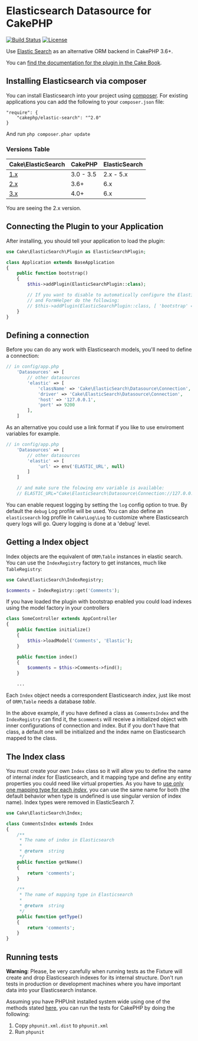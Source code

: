 # Elasticsearch Datasource for CakePHP

[![Build Status](https://travis-ci.org/cakephp/elastic-search.svg?branch=2.x)](https://travis-ci.org/cakephp/elastic-search)
[![License](https://poser.pugx.org/cakephp/elastic-search/license.svg)](https://packagist.org/packages/cakephp/elastic-search)

Use [Elastic Search](https://www.elastic.co/) as an alternative ORM backend in CakePHP 3.6+.

You can [find the documentation for the plugin in the Cake Book](http://book.cakephp.org/elasticsearch).

## Installing Elasticsearch via composer

You can install Elasticsearch into your project using
[composer](http://getcomposer.org). For existing applications you can add the
following to your `composer.json` file:

    "require": {
        "cakephp/elastic-search": "^2.0"
    }

And run `php composer.phar update`

### Versions Table

| Cake\ElasticSearch | CakePHP | ElasticSearch |
| --- | --- | --- |
| [1.x](https://github.com/cakephp/elastic-search/tree/1.0) | 3.0 - 3.5 | 2.x - 5.x |
| [2.x](https://github.com/cakephp/elastic-search/tree/2.x) | 3.6+ | 6.x |
| [3.x](https://github.com/cakephp/elastic-search/tree/master) | 4.0+ | 6.x |

You are seeing the 2.x version.

## Connecting the Plugin to your Application

After installing, you should tell your application to load the plugin:

```php
use Cake\ElasticSearch\Plugin as ElasticSearchPlugin;

class Application extends BaseApplication
{
    public function bootstrap()
    {
        $this->addPlugin(ElasticSearchPlugin::class);

        // If you want to disable to automatically configure the Elastic model provider
        // and FormHelper do the following:
        // $this->addPlugin(ElasticSearchPlugin::class, [ 'bootstrap' => false ]);
    }
}
```

## Defining a connection

Before you can do any work with Elasticsearch models, you'll need to define
a connection:

```php
// in config/app.php
    'Datasources' => [
        // other datasources
        'elastic' => [
            'className' => 'Cake\ElasticSearch\Datasource\Connection',
            'driver' => 'Cake\ElasticSearch\Datasource\Connection',
            'host' => '127.0.0.1',
            'port' => 9200
        ],
    ]
```
As an alternative you could use a link format if you like to use enviroment variables for example.

```php
// in config/app.php
    'Datasources' => [
        // other datasources
        'elastic' => [
            'url' => env('ELASTIC_URL', null)
        ]
    ]

    // and make sure the folowing env variable is available:
    // ELASTIC_URL="Cake\ElasticSearch\Datasource\Connection://127.0.0.1:9200?driver=Cake\ElasticSearch\Datasource\Connection"
```

You can enable request logging by setting the `log` config option to true. By
default the `debug` Log profile will be used. You can also
define an `elasticsearch` log profile in `Cake\Log\Log` to customize where
Elasticsearch query logs will go. Query logging is done at a 'debug' level.

## Getting a Index object

Index objects are the equivalent of `ORM\Table` instances in elastic search. You can
use the `IndexRegistry` factory to get instances, much like `TableRegistry`:

```php
use Cake\ElasticSearch\IndexRegistry;

$comments = IndexRegistry::get('Comments');
```

If you have loaded the plugin with bootstrap enabled you could load indexes using the model factory in your controllers
```php
class SomeController extends AppController
{
    public function initialize()
    {
        $this->loadModel('Comments', 'Elastic');
    }

    public function index()
    {
        $comments = $this->Comments->find();
    }

    ...
```

Each `Index` object needs a correspondent Elasticsearch _index_, just like most of `ORM\Table` needs a database _table_.

In the above example, if you have defined a class as `CommentsIndex` and the `IndexRegistry` can find it, the `$comments` will receive a initialized object with inner configurations of connection and index. But if you don't have that class, a default one will be initialized and the index name on Elasticsearch mapped to the class.

## The Index class

You must create your own `Index` class so it will allow you to define the name of internal _index_ for Elasticsearch, and it mapping type and define any entity properties you could need like virtual properties. As you have to [use only one mapping type for each _index_](https://www.elastic.co/guide/en/elasticsearch/reference/master/removal-of-types.html), you can use the same name for both (the default behavior when type is undefined is use singular version of index name). Index types were removed in ElasticSearch 7.

```php
use Cake\ElasticSearch\Index;

class CommentsIndex extends Index
{
    /**
     * The name of index in Elasticsearch
     *
     * @return  string
     */
    public function getName()
    {
        return 'comments';
    }

    /**
     * The name of mapping type in Elasticsearch
     *
     * @return  string
     */
    public function getType()
    {
        return 'comments';
    }
}
```

## Running tests

**Warning**: Please, be very carefully when running tests as the Fixture will
create and drop Elasticsearch indexes for its internal structure. Don't run tests
in production or development machines where you have important data into your
Elasticsearch instance.

Assuming you have PHPUnit installed system wide using one of the methods stated
[here](http://phpunit.de/manual/current/en/installation.html), you can run the
tests for CakePHP by doing the following:

1. Copy `phpunit.xml.dist` to `phpunit.xml`
2. Run `phpunit`
